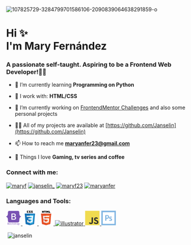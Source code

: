 <img src="https://i.ibb.co/WBsd0sC/107825729-3284799701586106-2090839064638291859-o.jpg" alt="107825729-3284799701586106-2090839064638291859-o" border="0" align="center">
<h1>Hi ✨ <br>
 I'm Mary Fernández</h1>
<h3>A passionate self-taught. Aspiring to be a Frontend Web Developer!👩‍💻</h3>

- 🌱 I’m currently learning **Programming on Python**

- 🍪 I work with: **HTML/CSS**

- 🔭 I’m currently working on [FrontendMentor Challenges](https://www.frontendmentor.io/profile/Janselin)     and also some personal projects

- 👨‍💻 All of my projects are available at [https://github.com/Janselin](https://github.com/Janselin)

- 📫 How to reach me **maryanfer23@gmail.com**

- 💖 Things I love **Gaming, tv series and coffee**

<h3 align="left">Connect with me:</h3>
<p align="left">
<a href="https://codepen.io/maryf" target="blank"><img align="center" src="https://raw.githubusercontent.com/rahuldkjain/github-profile-readme-generator/master/src/images/icons/Social/codepen.svg" alt="maryf" height="30" width="40" /></a>
<a href="https://twitter.com/janselin_" target="blank"><img align="center" src="https://raw.githubusercontent.com/rahuldkjain/github-profile-readme-generator/master/src/images/icons/Social/twitter.svg" alt="janselin_" height="30" width="40" /></a>
<a href="https://linkedin.com/in/maryf23" target="blank"><img align="center" src="https://raw.githubusercontent.com/rahuldkjain/github-profile-readme-generator/master/src/images/icons/Social/linked-in-alt.svg" alt="maryf23" height="30" width="40" /></a>
<a href="https://www.behance.net/maryanfer" target="blank"><img align="center" src="https://raw.githubusercontent.com/rahuldkjain/github-profile-readme-generator/master/src/images/icons/Social/behance.svg" alt="maryanfer" height="30" width="40" /></a>
</p>

<h3 align="left">Languages and Tools:</h3>
<p align="left"> <a href="https://getbootstrap.com" target="_blank"> <img src="https://raw.githubusercontent.com/devicons/devicon/master/icons/bootstrap/bootstrap-plain-wordmark.svg" alt="bootstrap" width="40" height="40"/> </a> <a href="https://www.w3schools.com/css/" target="_blank"> <img src="https://raw.githubusercontent.com/devicons/devicon/master/icons/css3/css3-original-wordmark.svg" alt="css3" width="40" height="40"/> </a> <a href="https://www.w3.org/html/" target="_blank"> <img src="https://raw.githubusercontent.com/devicons/devicon/master/icons/html5/html5-original-wordmark.svg" alt="html5" width="40" height="40"/> </a> <a href="https://www.adobe.com/in/products/illustrator.html" target="_blank"> <img src="https://www.vectorlogo.zone/logos/adobe_illustrator/adobe_illustrator-icon.svg" alt="illustrator" width="40" height="40"/> </a> <a href="https://developer.mozilla.org/en-US/docs/Web/JavaScript" target="_blank"> <img src="https://raw.githubusercontent.com/devicons/devicon/master/icons/javascript/javascript-original.svg" alt="javascript" width="40" height="40"/> </a> <a href="https://www.photoshop.com/en" target="_blank"> <img src="https://raw.githubusercontent.com/devicons/devicon/master/icons/photoshop/photoshop-line.svg" alt="photoshop" width="40" height="40"/> </a> </p>

<p>&nbsp;<img align="center" src="https://github-readme-stats.vercel.app/api?username=janselin&show_icons=true&locale=en" alt="janselin" /></p>
